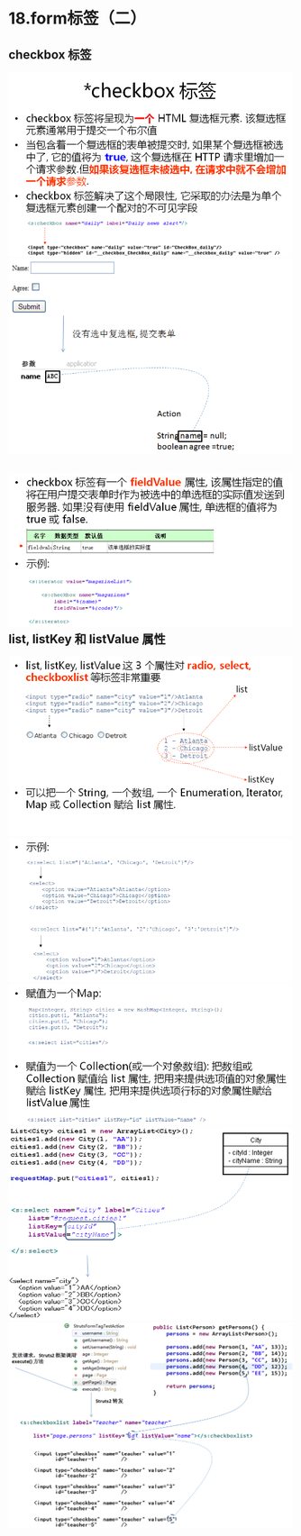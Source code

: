 # 18.form标签（二）

## checkbox 标签

![](/assets/17-1.png)![](/assets/17-2.png)

## ![](/assets/17-3.png)list, listKey 和 listValue 属性

![](/assets/17-4.png)![](/assets/17-5.png)![](/assets/17-6.png)![](/assets/17-7.png)![](/assets/17-8.png)


